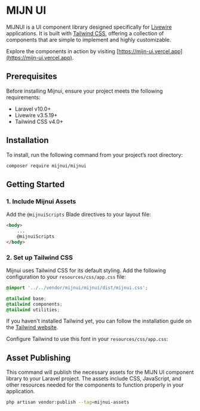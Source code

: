 # MIJN UI

MIJNUI is a UI component library designed specifically for [Livewire](https://livewire.laravel.com) applications. It is built with [Tailwind CSS](https://tailwindcss.com), offering a collection of components that are simple to implement and highly customizable.

Explore the components in action by visiting [https://mijn-ui.vercel.app](https://mijn-ui.vercel.app).

## Prerequisites

Before installing Mijnui, ensure your project meets the following requirements:

* Laravel v10.0+
* Livewire v3.5.19+
* Tailwind CSS v4.0+

## Installation

To install, run the following command from your project’s root directory:

```bash
composer require mijnui/mijnui
```

## Getting Started

### 1. Include Mijnui Assets

Add the `@mijnuiScripts` Blade directives to your layout file:

```html
<body>
    ...
    @mijnuiScripts
</body>
```

### 2. Set up Tailwind CSS

Mijnui uses Tailwind CSS for its default styling. Add the following configuration to your `resources/css/app.css` file:

```css
@import '../../vendor/mijnui/mijnui/dist/mijnui.css';

@tailwind base;
@tailwind components;
@tailwind utilities;
```

If you haven't installed Tailwind yet, you can follow the installation guide on the [Tailwind website](https://tailwindcss.com/docs/guides/laravel).


Configure Tailwind to use this font in your `resources/css/app.css`:

## Asset Publishing

This command will publish the necessary assets for the MIJN UI component library to your Laravel project. The assets include CSS, JavaScript, and other resources needed for the components to function properly in your application.

```bash
php artisan vendor:publish --tag=mijnui-assets
```
